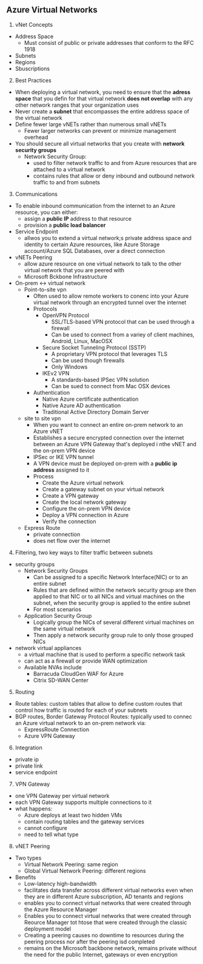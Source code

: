 ## Azure Virtual Networks

1. vNet Concepts 
  - Address Space
    - Must consist of public or private addresses that conform to the RFC 1918
  - Subnets
  - Regions
  - Sbuscriptions

2. Best Practices
  - When deploying a virtual network, you need to ensure that the __adress space__ that you defin for that virtual network __does not overlap__ with any other network ranges that your organization uses
  - Never create a __subnet__ that encompasses the entire address space of the virtual network
  - Define fewer large vNETs rather than numerous small vNETs
    - Fewer larger networks can prevent or minimize management overhead
  - You should secure all virtual networks that you create with __network security groups__
    - Network Security Group: 
      - used to filter network traffic to and from Azure resources that are attached to a virtual network
      - contains rules that allow or deny inbound and outbound network traffic to and from subnets

3. Communications
  - To enable inbound communication from the internet to an Azure resource, you can either:
    - assign a __public IP__ address to that resource
    - provision a __public load balancer__
  - Service Endpoint
    - allwos you to extend a virtual network;s private address space and identity to certain Azure resources, like Azure Storage account/Azure SQL Databases, over a direct connection
  - vNETs Peering
    - allow azure resource on one virtual network to talk to the other virtual network that you are peered with
    - Microsoft Bckbone Infrastructure
  - On-prem <-> virtual network
    - Point-to-site vpn
      - Often used to allow remote workers to conenc into your Azure virtual network through an encrypted tunnel over the internet
      - Protocols
        - OpenVPN Protocol
          - SSL/TLS-based VPN protocol that can be used through a firewall
          - Can be used to connect from a variey of client machines, Android, Linux, MacOSX
        - Secure Socket Tunneling Protocol (SSTP)
          - A proprietary VPN protocol that leverages TLS
          - Can be used though firewalls
          - Only Windows
        - IKEv2 VPN
          - A standards-based IPSec VPN solution
          - Can be sued to connect from Mac OSX devices
      - Authentication
        - Native Azure certificate authentication
        - Native Azure AD authentication
        - Traditional Active Directory Domain Server
    - site to site vpn
      - When you want to connect an entire on-prem network to an Azure vNET
      - Establishes a secure encrypted connection over the internet between an Azure VPN Gateway that's deployed i nthe vNET and the on-prem VPN device
      - IPSec or IKE VPN tunnel
      - A VPN device must be deployed on-prem with a __public ip address__ assigned to it
      - Process
        - Create the Azure virtual network
        - Create a gateway subnet on your virtual network
        - Create a VPN gateway
        - Create the local network gateway
        - Configure the on-prem VPN device
        - Deploy a VPN connection in Azure
        - Verify the connection
    - Express Route
      - private connection
      - does net flow over the internet

4. Filtering, two key ways to filter traffic between subnets
  - security groups
    - Network Security Groups
      - Can be assigned to a specific Network Interface(NIC) or to an entire subnet
      - Rules that are defined within the network security group are then applied to that NIC or to all NICs and virtual machines on the subnet, when the security group is applied to the entire subnet
      - For most scenarios
    - Application Security Group
      - Logically group the NICs of several different virtual machines on the same virtual network
      - Then apply a network security group rule to only those grouped NICs
  - network virtual appliances
    - a virtual machine that is used to perform a specific network task
    - can act as a firewall or provide WAN optimization
    - Available NVAs include
      - Barracuda CloudGen WAF for Azure
      - Citrix SD-WAN Center

5. Routing
  - Route tables: custom tables that allow to define custom routes that control how traffic is routed for each of your subnets
  - BGP routes, Border Gateway Protocol Routes: typically used to connec an Azure virtual network to an on-prem network via:
    - ExpressRoute Connection
    - Azure VPN Gateway

6. Integration
  - private ip
  - private link
  - service endpoint

7. VPN Gateway
  - one VPN Gateway per virtual network
  - each VPN Gateway supports multiple connections to it
  - what happens:
    - Azure deploys at least two hidden VMs
    - contain routing tables and the gateway services
    - cannot configure
    - need to tell what type

8. vNET Peering 
  - Two types
    - Virtual Network Peering: same region
    - Global Virtual Network Peering: different regions
  - Benefits
    - Low-latency high-bandwidth
    - facilitates data transfer across different virtual networks even when they are in different Azure subscription, AD tenants and regions
    - enables you to connect virtual networks that were created through the Azure Resource Manager
    - Enables you to connect virtual networks that were created through Reource Manager tot htose that were created through the classic deployment model
    - Creating a peering causes no downtime to resources during the peering process nor after the peering isd completed
    - remains on the Microsoft backbone network, remains private without the need for the public Internet, gateways or even encryption